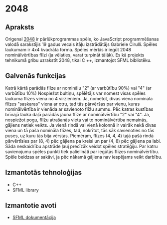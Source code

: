 # 2048

## Apraksts
Origenal [2048](https://play2048.co) ir pārlūkprogrammas spēle, ko JavaScript programmēšanas valodā sarakstījis 19 gadus vecais itāļu izstrādātājs Gabriele Cirulli. Spēles laukumam ir 4x4 kvadrāta forma. Spēles mērķis ir iegūt 2048 nominālvērtības flīzi (ja vēlaties, varat turpināt tālāk). Es kā projekts tehnikumā gribu uzrakstīt 2048, tikai C ++, izmantojot SFML bibliotēku.
## Galvenās funkcijas
Katrā kārtā parādās flīze ar nominālu "2" (ar varbūtību 90%) vai "4" (ar varbūtību 10%)
Nospiežot bultiņu, spēlētājs var nomest visas spēles laukuma flīzes vienā no 4 virzieniem. 
Ja, nometot, divas viena nomināla flīzes "saskaras" viena ar otru, tad   tās pārvēršas par vienu, kuras nominālvērtība ir vienāda ar savienoto flīžu summu.
Pēc katras kustības brīvajā lauka daļā parādās jauna flīze ar nominālvērtību "2" vai "4". Ja, nospiežot pogu, flīžu atrašanās vieta vai to nominālvērtība nemainās, gājiens netiek veikts.
Ja vienā rindā vai vienā kolonnā ir vairāk nekā divas viena un tā paša nomināla flīzes, tad, nokrītot, tās sāk savienoties no tās puses, uz kuru tās bija vērstas.
Piemēram, flīzes (4, 4, 4) tajā pašā rindā pārvērtīsies par (8, 4) pēc gājiena pa kreisi un par (4, 8) pēc gājiena pa labi. Šāda neskaidrību apstrāde ļauj precīzāk veidot spēles stratēģiju.
Par katru savienojumu spēles punkti tiek palielināti par iegūtās flīzes nominālvērtību.
Spēle beidzas ar sakāvi, ja pēc nākamā gājiena nav iespējams veikt darbību.
## Izmantotās tehnoloģijas
- C++
- SFML library
## Izmantotie avoti
- [SFML dokumentācija](https://www.sfml-dev.org/style.php)
